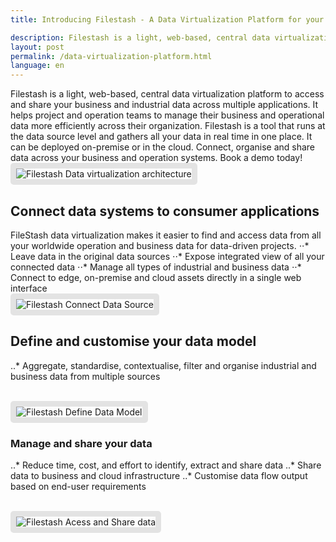 ```yaml
---
title: Introducing Filestash - A Data Virtualization Platform for your Business and Industrial data

description: Filestash is a light, web-based, central data virtualization platform solution for your business and industrial data system. It helps project and operation teams to manage their business and operational data more efficiently across their organization.
layout: post
permalink: /data-virtualization-platform.html
language: en
---
```


Filestash is a light, web-based, central data virtualization platform to access and share your business and industrial data across multiple applications. It helps project and operation teams to manage their business and operational data more efficiently across their organization. Filestash is a tool that runs at the data source level and gathers all your data in real time in one place. It can be deployed on-premise or in the cloud. Connect, organise and share data across your business and operation systems. Book a demo today!
<br>
<img src="https://www.filestash.app/img/posts/2020-11-28-fs-data-virtualization-architecture.png"
     alt="Filestash Data virtualization architecture"
     style="border: 9px solid #0000001a; border-radius: 5px; object-fit: cover;"/>

## Connect data systems to consumer applications

FileStash data virtualization makes it easier to find and access data from all your worldwide operation and business data for data-driven projects.
⋅⋅* Leave data in the original data sources
⋅⋅* Expose integrated view of all your connected data
⋅⋅* Manage all types of industrial and business data
⋅⋅* Connect to edge, on-premise and cloud assets directly in a single web interface
<br>
<img src="https://www.filestash.app/img/posts/2020-11-28-fs-data-connect.png"
     alt="Filestash Connect Data Source"
     style="border: 9px solid #0000001a; border-radius: 5px; object-fit: cover;"/>

## Define and customise your data model

..* Aggregate, standardise, contextualise, filter and organise industrial and business data from multiple sources

<br>
<img src="https://www.filestash.app/img/posts/2020-11-28-fs-data-model.png"
     alt="Filestash Define Data Model"
     style="border: 9px solid #0000001a; border-radius: 5px; object-fit: cover;"/>

### Manage and share your data

..* Reduce time, cost, and effort to identify, extract and share data
..* Share data to business and cloud infrastructure
..* Customise data flow output based on end-user requirements

<br>
<img src="https://www.filestash.app/img/posts/2020-11-28-fs-data-share.png"
     alt="Filestash Acess and Share data"
     style="border: 9px solid #0000001a; border-radius: 5px; object-fit: cover;"/>
<br>
